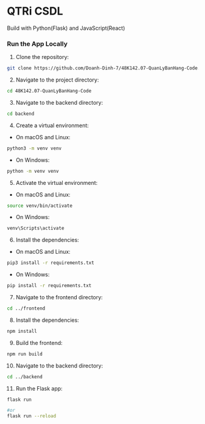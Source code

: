 # QTRi CSDL

Build with Python(Flask) and JavaScript(React)

### Run the App Locally

1. Clone the repository:

```bash
git clone https://github.com/Doanh-Dinh-7/48K142.07-QuanLyBanHang-Code.git
```

2. Navigate to the project directory:

```bash
cd 48K142.07-QuanLyBanHang-Code
```

3. Navigate to the backend directory:

```bash
cd backend
```

4. Create a virtual environment:

-   On macOS and Linux:

```bash
python3 -m venv venv
```

-   On Windows:

```bash
python -m venv venv
```

5. Activate the virtual environment:

-   On macOS and Linux:

```bash
source venv/bin/activate
```

-   On Windows:

```bash
venv\Scripts\activate
```

6. Install the dependencies:

-   On macOS and Linux:

```bash
pip3 install -r requirements.txt
```

-   On Windows:

```bash
pip install -r requirements.txt
```

7. Navigate to the frontend directory:

```bash
cd ../frontend
```

8. Install the dependencies:

```bash
npm install
```

9. Build the frontend:

```bash
npm run build
```

10. Navigate to the backend directory:

```bash
cd ../backend
```

11. Run the Flask app:

```bash
flask run 

#or
flask run --reload
```
